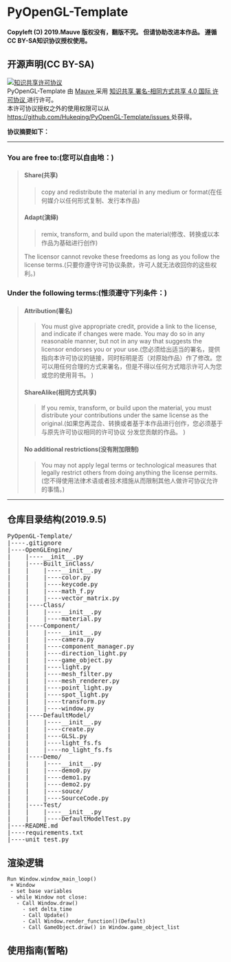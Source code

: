 # PyOpenGL-Template

**Copyleft (Ɔ) 2019.Mauve 版权没有，翻版不究。 但请协助改进本作品。 遵循CC BY-SA知识协议授权使用。**

## 开源声明(CC BY-SA)
<a rel="license" href="https://creativecommons.org/licenses/by-sa/4.0/">
    <img alt="知识共享许可协议" style="border-width:0" src="https://i.creativecommons.org/l/by-sa/4.0/88x31.png" />
</a>
<br />
<span xmlns:dct="http://purl.org/dc/terms/" href="http://purl.org/dc/dcmitype/InteractiveResource" property="dct:title" rel="dct:type">
    PyOpenGL-Template
</span>
    由
<a xmlns:cc="http://creativecommons.org/ns#" href="https://github.com/Hukeqing/PyOpenGL-Template" property="cc:attributionName" rel="cc:attributionURL">
    Mauve
</a>
    采用
<a rel="license" href="https://creativecommons.org/licenses/by-sa/4.0/">
    知识共享 署名-相同方式共享 4.0 国际 许可协议
</a>
    进行许可。
<br />
    本许可协议授权之外的使用权限可以从
<a xmlns:cc="http://creativecommons.org/ns#" href="https://github.com/Hukeqing/PyOpenGL-Template/issues" rel="cc:morePermissions">
    https://github.com/Hukeqing/PyOpenGL-Template/issues
</a>
    处获得。

**协议摘要如下：**

---

### You are free to:(您可以自由地：)
> #### Share(共享)
> > copy and redistribute the material in any medium or format(在任何媒介以任何形式复制、发行本作品)
> #### Adapt(演绎)
> > remix, transform, and build upon the material(修改、转换或以本作品为基础进行创作)
>
> The licensor cannot revoke these freedoms as long as you follow the license terms.(只要你遵守许可协议条款，许可人就无法收回你的这些权利。)
### Under the following terms:(惟须遵守下列条件：)
> #### Attribution(署名)
> > You must give appropriate credit, provide a link to the license, and indicate if changes were made. You may do so in any reasonable manner, but not in any way that suggests the licensor endorses you or your use.(您必须给出适当的署名，提供指向本许可协议的链接，同时标明是否（对原始作品）作了修改。您可以用任何合理的方式来署名，但是不得以任何方式暗示许可人为您或您的使用背书。 )
> #### ShareAlike(相同方式共享)
> > If you remix, transform, or build upon the material, you must distribute your contributions under the same license as the original.(如果您再混合、转换或者基于本作品进行创作，您必须基于与原先许可协议相同的许可协议 分发您贡献的作品。 )
> #### No additional restrictions(没有附加限制)
> > You may not apply legal terms or technological measures that legally restrict others from doing anything the license permits.(您不得使用法律术语或者技术措施从而限制其他人做许可协议允许的事情。)

---

## 仓库目录结构(2019.9.5)

<pre>
PyOpenGL-Template/
|----.gitignore
|----OpenGLEngine/
|    |----__init__.py
|    |----Built_inClass/
|    |    |----__init__.py
|    |    |----color.py
|    |    |----keycode.py
|    |    |----math_f.py
|    |    |----vector_matrix.py
|    |----Class/
|    |    |----__init__.py
|    |    |----material.py
|    |----Component/
|    |    |----__init__.py
|    |    |----camera.py
|    |    |----component_manager.py
|    |    |----direction_light.py
|    |    |----game_object.py
|    |    |----light.py
|    |    |----mesh_filter.py
|    |    |----mesh_renderer.py
|    |    |----point_light.py
|    |    |----spot_light.py
|    |    |----transform.py
|    |    |----window.py
|    |----DefaultModel/
|    |    |----__init__.py
|    |    |----create.py
|    |    |----GLSL.py
|    |    |----light_fs.fs
|    |    |----no_light_fs.fs
|    |----Demo/
|    |    |----__init__.py
|    |    |----demo0.py
|    |    |----demo1.py
|    |    |----demo2.py
|    |    |----souce/
|    |    |----SourceCode.py
|    |----Test/
|    |    |----__init__.py
|    |    |----DefaultModelTest.py
|----README.md
|----requirements.txt
|----unit_test.py
</pre>

## 渲染逻辑

```
Run Window.window_main_loop()
 + Window
 - set base variables
 - while Window not close:
   - Call Window.draw()
     - set delta_time
     - Call Update()
     - Call Window.render_function()(Default)
     - Call GameObject.draw() in Window.game_object_list
```

## 使用指南(暂略)

